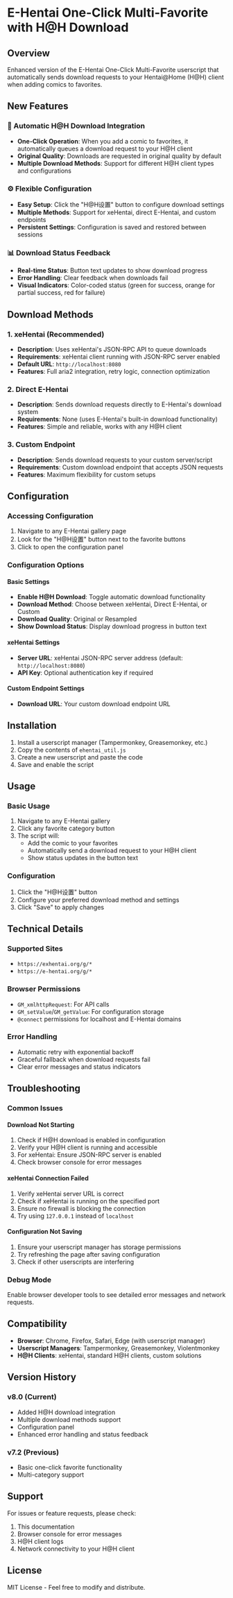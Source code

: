 # E-Hentai One-Click Multi-Favorite with H@H Download

## Overview
Enhanced version of the E-Hentai One-Click Multi-Favorite userscript that automatically sends download requests to your Hentai@Home (H@H) client when adding comics to favorites.

## New Features

### 🚀 Automatic H@H Download Integration
- **One-Click Operation**: When you add a comic to favorites, it automatically queues a download request to your H@H client
- **Original Quality**: Downloads are requested in original quality by default
- **Multiple Download Methods**: Support for different H@H client types and configurations

### ⚙️ Flexible Configuration
- **Easy Setup**: Click the "H@H设置" button to configure download settings
- **Multiple Methods**: Support for xeHentai, direct E-Hentai, and custom endpoints
- **Persistent Settings**: Configuration is saved and restored between sessions

### 📊 Download Status Feedback
- **Real-time Status**: Button text updates to show download progress
- **Error Handling**: Clear feedback when downloads fail
- **Visual Indicators**: Color-coded status (green for success, orange for partial success, red for failure)

## Download Methods

### 1. xeHentai (Recommended)
- **Description**: Uses xeHentai's JSON-RPC API to queue downloads
- **Requirements**: xeHentai client running with JSON-RPC server enabled
- **Default URL**: `http://localhost:8080`
- **Features**: Full aria2 integration, retry logic, connection optimization

### 2. Direct E-Hentai
- **Description**: Sends download requests directly to E-Hentai's download system
- **Requirements**: None (uses E-Hentai's built-in download functionality)
- **Features**: Simple and reliable, works with any H@H client

### 3. Custom Endpoint
- **Description**: Sends download requests to your custom server/script
- **Requirements**: Custom download endpoint that accepts JSON requests
- **Features**: Maximum flexibility for custom setups

## Configuration

### Accessing Configuration
1. Navigate to any E-Hentai gallery page
2. Look for the "H@H设置" button next to the favorite buttons
3. Click to open the configuration panel

### Configuration Options

#### Basic Settings
- **Enable H@H Download**: Toggle automatic download functionality
- **Download Method**: Choose between xeHentai, Direct E-Hentai, or Custom
- **Download Quality**: Original or Resampled
- **Show Download Status**: Display download progress in button text

#### xeHentai Settings
- **Server URL**: xeHentai JSON-RPC server address (default: `http://localhost:8080`)
- **API Key**: Optional authentication key if required

#### Custom Endpoint Settings
- **Download URL**: Your custom download endpoint URL

## Installation

1. Install a userscript manager (Tampermonkey, Greasemonkey, etc.)
2. Copy the contents of `ehentai_util.js`
3. Create a new userscript and paste the code
4. Save and enable the script

## Usage

### Basic Usage
1. Navigate to any E-Hentai gallery
2. Click any favorite category button
3. The script will:
   - Add the comic to your favorites
   - Automatically send a download request to your H@H client
   - Show status updates in the button text

### Configuration
1. Click the "H@H设置" button
2. Configure your preferred download method and settings
3. Click "Save" to apply changes

## Technical Details

### Supported Sites
- `https://exhentai.org/g/*`
- `https://e-hentai.org/g/*`

### Browser Permissions
- `GM_xmlhttpRequest`: For API calls
- `GM_setValue`/`GM_getValue`: For configuration storage
- `@connect` permissions for localhost and E-Hentai domains

### Error Handling
- Automatic retry with exponential backoff
- Graceful fallback when download requests fail
- Clear error messages and status indicators

## Troubleshooting

### Common Issues

#### Download Not Starting
1. Check if H@H download is enabled in configuration
2. Verify your H@H client is running and accessible
3. For xeHentai: Ensure JSON-RPC server is enabled
4. Check browser console for error messages

#### xeHentai Connection Failed
1. Verify xeHentai server URL is correct
2. Check if xeHentai is running on the specified port
3. Ensure no firewall is blocking the connection
4. Try using `127.0.0.1` instead of `localhost`

#### Configuration Not Saving
1. Ensure your userscript manager has storage permissions
2. Try refreshing the page after saving configuration
3. Check if other userscripts are interfering

### Debug Mode
Enable browser developer tools to see detailed error messages and network requests.

## Compatibility

- **Browser**: Chrome, Firefox, Safari, Edge (with userscript manager)
- **Userscript Managers**: Tampermonkey, Greasemonkey, Violentmonkey
- **H@H Clients**: xeHentai, standard H@H clients, custom solutions

## Version History

### v8.0 (Current)
- Added H@H download integration
- Multiple download methods support
- Configuration panel
- Enhanced error handling and status feedback

### v7.2 (Previous)
- Basic one-click favorite functionality
- Multi-category support

## Support

For issues or feature requests, please check:
1. This documentation
2. Browser console for error messages
3. H@H client logs
4. Network connectivity to your H@H client

## License

MIT License - Feel free to modify and distribute.
